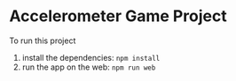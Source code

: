 # Accelerometer Game Project

To run this project

1. install the dependencies:  ``` npm install ```
2. run the app on the web: ```npm run web```
